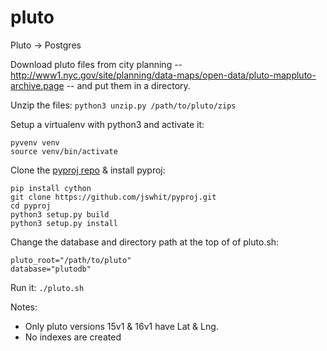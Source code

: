 # pluto
Pluto -> Postgres

Download pluto files from city planning --  http://www1.nyc.gov/site/planning/data-maps/open-data/pluto-mappluto-archive.page -- and put them in a directory.

Unzip the files: ``` python3 unzip.py /path/to/pluto/zips ```

Setup a virtualenv with python3 and activate it:

```
pyvenv venv
source venv/bin/activate
```

Clone the [pyproj repo](https://github.com/jswhit/pyproj.git) & install pyproj:

```
pip install cython
git clone https://github.com/jswhit/pyproj.git
cd pyproj
python3 setup.py build
python3 setup.py install
```

Change the database and directory path at the top of of pluto.sh:

``` 
pluto_root="/path/to/pluto"
database="plutodb"

```
Run it: ``` ./pluto.sh ```


Notes:

- Only pluto versions 15v1 & 16v1 have Lat & Lng.
- No indexes are created
